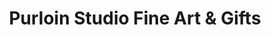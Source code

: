 ---
title: "Purloin Studio Fine Art & Gifts"
url: /menomonee-falls/purloin-studio-fine-art-und-gifts/
shop: Andenken
---